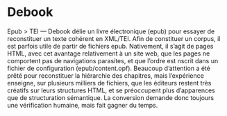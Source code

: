 # Debook

Epub > TEI — Debook délie un livre électronique (epub) pour essayer de reconstituer un texte cohérent en XML/TEI. Afin de constituer un corpus, il est parfois utile de partir de fichiers epub. Nativement, il s’agit de pages HTML, avec cet avantage relativement à un site web, que les pages ne comportent pas de navigations parasites, et que l’ordre est nscrit dans un fichier de configuration (epub/content.opf). Beaucoup d’attention a été prêté pour reconstituer la hiérarchie des chapitres, mais l’expérience enseigne, sur plusieurs milliers de fichiers, que les éditeurs restent très créatifs sur leurs structures HTML, et se préoccupent plus d’apparences que de structuration sémantique. La conversion demande donc toujours une vérification humaine, mais fait gagner du temps.
